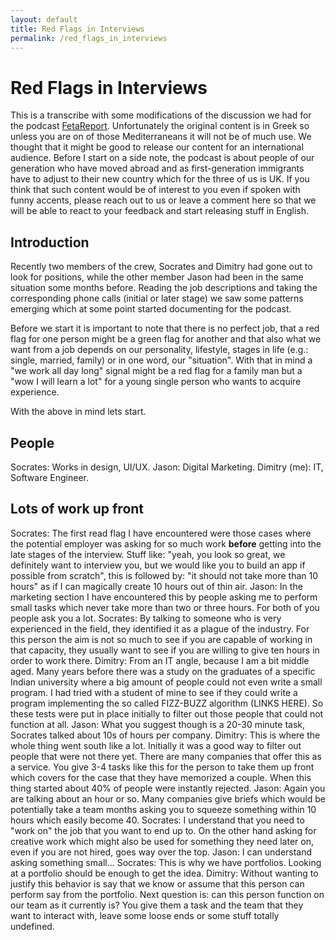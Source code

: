 ```yaml
---
layout: default
title: Red Flags in Interviews
permalink: /red_flags_in_interviews
---
```


# Red Flags in Interviews

This is a transcribe with some modifications of the discussion we had for the
podcast [FetaReport](www.fetareport.gr). Unfortunately the original content is
in Greek so unless you are on of those Mediterraneans it will not be of much
use. We thought that it might be good to release our content for an
international audience. Before I start on a side note, the podcast is about
people of our generation who have moved abroad and as first-generation
immigrants have to adjust to their new country which for the three of us is UK.
If you think that such content would be of interest to you even if spoken with
funny accents, please reach out to us or leave a comment here so that we will
be able to react to your feedback and start releasing stuff in English.

## Introduction

Recently two members of the crew, Socrates and Dimitry had gone out to look for
positions, while the other member Jason had been in the same situation some
months before. Reading  the job descriptions and taking the corresponding phone
calls (initial or later stage) we saw some patterns emerging which at some
point started documenting for the podcast.

Before we start it is important to note that there is no perfect job, that a
red flag for one person might be a green flag for another and that also what
we want from a job depends on our personality, lifestyle, stages in life (e.g.:
single, married, family) or in one word, our "situation". With that in mind a
"we work all day long" signal might be a red flag for a family man but a
"wow I will learn a lot" for a young single person who wants to acquire
experience.

With the above in mind lets start.


## People

Socrates: Works in design, UI/UX.
Jason: Digital Marketing.
Dimitry (me): IT, Software Engineer.

## Lots of work up front

Socrates: The first read flag I have encountered were those cases where the
potential employer was asking for so much work **before** getting into the
late stages of the interview. Stuff like: "yeah, you look so great, we
definitely want to interview you, but we would like you to build an app if
possible from scratch", this is followed by: "it should not take more than
10 hours" as if I can magically create 10 hours out of thin air.
Jason: In the marketing section I have encountered this by people asking me to
perform small tasks which never take more than two or three hours. For both
of you people ask you a lot.
Socrates: By talking to someone who is very experienced in the field, they
identified it as a plague of the industry. For this person the aim is not so
much to see if you are capable of working in that capacity, they usually want
to see if you are willing to give ten hours in order to work there.
Dimitry: From an IT angle, because I am a bit middle aged. Many years before
there was a study on the graduates of a specific Indian university where
a big amount of people could not even write a small program. I had tried with
a student of mine to see if they could write a program implementing the so
called FIZZ-BUZZ algorithm (LINKS HERE). So these tests were put in place
initially to filter out those people that could not function at all.
Jason: What you suggest though is a 20-30 minute task, Socrates talked about
10s of hours per company.
Dimitry: This is where the whole thing went south like a lot. Initially it
was a good way to filter out people that were not there yet. There are many
companies that offer this as a service. You give 3-4 tasks like this for the
person to take them up front which covers for the case that they have
memorized a couple. When this thing started about 40% of people were instantly
rejected.
Jason: Again you are talking about an hour or so. Many companies give briefs
which would be potentially take a team months asking you to squeeze something
within 10 hours which easily become 40.
Socrates: I understand that you need to "work on" the job that you want to
end up to. On the other hand asking for creative work which might also be used
for something they need later on, even if you are not hired, goes way over the
top.
Jason: I can understand asking something small...
Socrates: This is why we have portfolios. Looking at a portfolio should be
enough to get the idea.
Dimitry: Without wanting to justify this behavior is say that we know or assume
that this person can perform say from the portfolio. Next question is: can this
person function on our team as it currently is? You give them a task and the
team that they want to interact with, leave some loose ends or some stuff
totally undefined.
